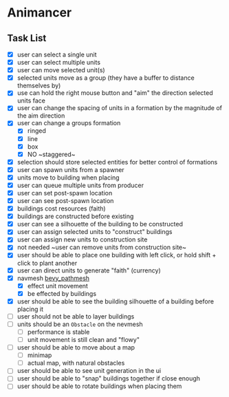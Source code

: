 # Animancer

## Task List
- [x] user can select a single unit
- [x] user can select multiple units
- [x] user can move selected unit(s)
- [x] selected units move as a group (they have a buffer to distance themselves by)
- [x] use can hold the right mouse button and "aim" the direction selected units face
- [x] user can change the spacing of units in a formation by the magnitude of the aim direction
- [x] user can change a groups formation 
  - [x] ringed
  - [x] line
  - [x] box
  - [x] NO ~staggered~
- [x] selection should store selected entities for better control of formations
- [x] user can spawn units from a spawner
- [x] units move to building when placing
- [x] user can queue multiple units from producer
- [x] user can set post-spawn location
- [x] user can see post-spawn location
- [x] buildings cost resources (faith)
- [x] buildings are constructed before existing
- [x] user can see a silhouette of the building to be constructed
- [x] user can assign selected units to "construct" buildings
- [x] user can assign new units to construction site
- [x] not needed ~user can remove units from construction site~
- [x] user should be able to place one building with left click, or hold shift + click to plant another
- [x] user can direct units to generate "faith" (currency)
- [x] navmesh [bevy_pathmesh](https://docs.rs/bevy_pathmesh/latest/bevy_pathmesh/)
  - [x] effect unit movement
  - [x] be effected by buildings
- [x] user should be able to see the building silhouette of a building before placing it
- [ ] user should not be able to layer buildings
- [ ] units should be an `Obstacle` on the nevmesh
  - [ ] performance is stable
  - [ ] unit movement is still clean and "flowy"
- [ ] user should be able to move about a map
  - [ ] minimap
  - [ ] actual map, with natural obstacles
- [ ] user should be able to see unit generation in the ui
- [ ] user should be able to "snap" buildings together if close enough
- [ ] user should be able to rotate buildings when placing them
